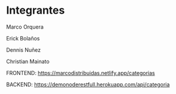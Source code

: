 # Integrantes
Marco Orquera


Erick Bolaños


Dennis Nuñez


Christian Mainato

FRONTEND: https://marcodistribuidas.netlify.app/categorias


BACKEND: https://demonoderestfull.herokuapp.com/api/categoria